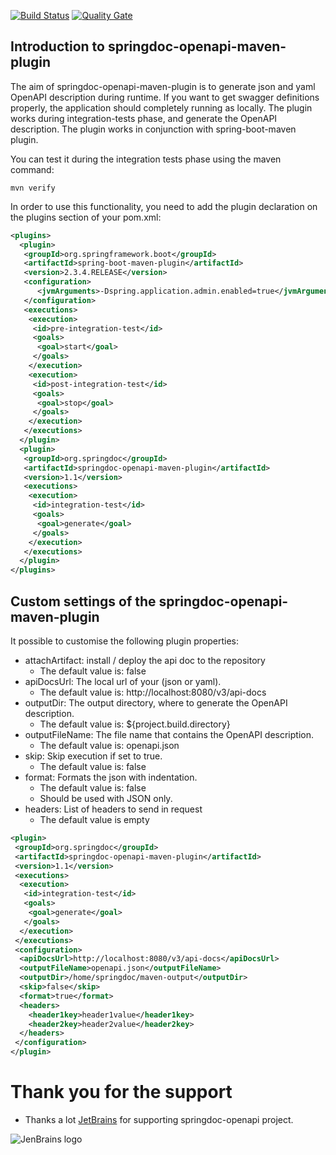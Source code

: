 [![Build Status](https://travis-ci.org/springdoc/springdoc-openapi-maven-plugin.svg?branch=master)](https://travis-ci.org/springdoc/springdoc-openapi-maven-plugin)
[![Quality Gate](https://sonarcloud.io/api/project_badges/measure?project=springdoc_springdoc-openapi-maven-plugin&metric=alert_status)](https://sonarcloud.io/dashboard?id=springdoc_springdoc-openapi-maven-plugin)

## **Introduction to springdoc-openapi-maven-plugin**

The aim of springdoc-openapi-maven-plugin is to generate json and yaml OpenAPI description during runtime. If you want to get swagger definitions properly, the application should completely running as locally.
The plugin works during integration-tests phase, and generate the OpenAPI description. 
The plugin works in conjunction with spring-boot-maven plugin. 

You can test it during the integration tests phase using the maven command:

```shell
mvn verify
```

In order to use this functionality, you need to add the plugin declaration on the plugins section of your pom.xml:

```xml
<plugins>
  <plugin>
   <groupId>org.springframework.boot</groupId>
   <artifactId>spring-boot-maven-plugin</artifactId>
   <version>2.3.4.RELEASE</version>
   <configuration>
      <jvmArguments>-Dspring.application.admin.enabled=true</jvmArguments>
   </configuration>
   <executions>
    <execution>
     <id>pre-integration-test</id>
     <goals>
      <goal>start</goal>
     </goals>
    </execution>
    <execution>
     <id>post-integration-test</id>
     <goals>
      <goal>stop</goal>
     </goals>
    </execution>
   </executions>
  </plugin>
  <plugin>
   <groupId>org.springdoc</groupId>
   <artifactId>springdoc-openapi-maven-plugin</artifactId>
   <version>1.1</version>
   <executions>
    <execution>
     <id>integration-test</id>
     <goals>
      <goal>generate</goal>
     </goals>
    </execution>
   </executions>
  </plugin>
</plugins>
```
			
## **Custom settings of the springdoc-openapi-maven-plugin**

It possible to customise the following plugin properties:
*   attachArtifact: install / deploy the api doc to the repository
    * The default value is: false
*   apiDocsUrl: The local url of your (json or yaml). 
    * The default value is: http://localhost:8080/v3/api-docs
*  outputDir: The output directory, where to generate the OpenAPI description.
    * The default value is: ${project.build.directory}
*   outputFileName: The file name that contains the OpenAPI description.  
    * The default value is: openapi.json
*   skip: Skip execution if set to true.
    * The default value is: false
*   format: Formats the json with indentation.
    * The default value is: false
    * Should be used with JSON only.
*   headers: List of headers to send in request
    * The default value is empty

```xml
<plugin>
 <groupId>org.springdoc</groupId>
 <artifactId>springdoc-openapi-maven-plugin</artifactId>
 <version>1.1</version>
 <executions>
  <execution>
   <id>integration-test</id>
   <goals>
    <goal>generate</goal>
   </goals>
  </execution>
 </executions>
 <configuration>
  <apiDocsUrl>http://localhost:8080/v3/api-docs</apiDocsUrl>
  <outputFileName>openapi.json</outputFileName>
  <outputDir>/home/springdoc/maven-output</outputDir>
  <skip>false</skip>
  <format>true</format>
  <headers>
    <header1key>header1value</header1key>
    <header2key>header2value</header2key>
  </headers>
 </configuration>
</plugin>
```

# **Thank you for the support**

* Thanks a lot [JetBrains](https://www.jetbrains.com/?from=springdoc-openapi) for supporting springdoc-openapi project.

![JenBrains logo](https://springdoc.org/images/jetbrains.svg)
